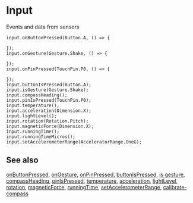 # Input

Events and data from sensors

```cards
input.onButtonPressed(Button.A, () => {
    
});
input.onGesture(Gesture.Shake, () => {
    
});
input.onPinPressed(TouchPin.P0, () => {
    
});
input.buttonIsPressed(Button.A);
input.isGesture(Gesture.Shake);
input.compassHeading();
input.pinIsPressed(TouchPin.P0);
input.temperature();
input.acceleration(Dimension.X);
input.lightLevel();
input.rotation(Rotation.Pitch);
input.magneticForce(Dimension.X);
input.runningTime();
input.runningTimeMicros();
input.setAccelerometerRange(AcceleratorRange.OneG);
```

## See also

[onButtonPressed](/reference/input/on-button-pressed), [onGesture](/reference/input/on-gesture), [onPinPressed](/reference/input/on-pin-pressed), [buttonIsPressed](/reference/input/button-is-pressed), 
[is gesture](/reference/input/is-gesture),
[compassHeading](/reference/input/compass-heading), [pinIsPressed](/reference/input/pin-is-pressed), [temperature](/reference/input/temperature), [acceleration](/reference/input/acceleration), [lightLevel](/reference/input/light-level), [rotation](/reference/input/rotation), [magneticForce](/reference/input/magnetic-force), [runningTime](/reference/input/running-time), [setAccelerometerRange](/reference/input/set-accelerometer-range), [calibrate-compass](/reference/input/calibrate-compass)
